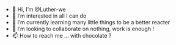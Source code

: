 - 👋 Hi, I’m @Luther-we
- 👀 I’m interested in all I can do
- 🌱 I’m currently learning many little things to be a better reacter
- 💞️ I’m looking to collaborate on nothing, work is enough !
- 📫 How to reach me ... with chocolate ?

<!---
Luther-we/Luther-we is a ✨ special ✨ repository because its `README.md` (this file) appears on your GitHub profile.
You can click the Preview link to take a look at your changes.
--->
